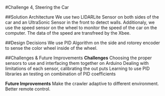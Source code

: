 #Challenge 4, Steering the Car


##Solution Architecture
We use two LIDARLite Sensor on both sides of the car and an UltraSonic Sensor in the front to detect walls.
Additionaly, we use the speed sensor on the wheel to monitor the speed of the car on the computer. The data of the speed are transfreed by the Xbee.

##Design Decisions
We use PID Algorithm on the side and rotorey encoder to sense the color wheel inside of the wheel.

##Challenges & Future Improvements
<b>Challenges</b>
Choosing the proper sensors to use and interfacing them together on Arduino
Dealing with limitations of each sensor, calibrating the out puts
Learning to use PID libraries an testing on combination of PID coefficients

<b>Future Improvements</b>
Make the crawler adaptive to different environment.
Better remote control.

